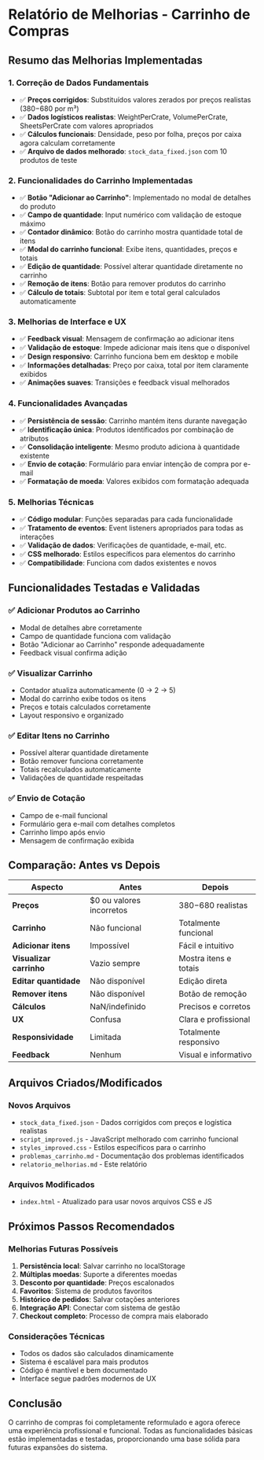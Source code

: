 # Relatório de Melhorias - Carrinho de Compras

## Resumo das Melhorias Implementadas

### 1. **Correção de Dados Fundamentais**
- ✅ **Preços corrigidos**: Substituídos valores zerados por preços realistas ($380-$680 por m³)
- ✅ **Dados logísticos realistas**: WeightPerCrate, VolumePerCrate, SheetsPerCrate com valores apropriados
- ✅ **Cálculos funcionais**: Densidade, peso por folha, preços por caixa agora calculam corretamente
- ✅ **Arquivo de dados melhorado**: `stock_data_fixed.json` com 10 produtos de teste

### 2. **Funcionalidades do Carrinho Implementadas**
- ✅ **Botão "Adicionar ao Carrinho"**: Implementado no modal de detalhes do produto
- ✅ **Campo de quantidade**: Input numérico com validação de estoque máximo
- ✅ **Contador dinâmico**: Botão do carrinho mostra quantidade total de itens
- ✅ **Modal do carrinho funcional**: Exibe itens, quantidades, preços e totais
- ✅ **Edição de quantidade**: Possível alterar quantidade diretamente no carrinho
- ✅ **Remoção de itens**: Botão para remover produtos do carrinho
- ✅ **Cálculo de totais**: Subtotal por item e total geral calculados automaticamente

### 3. **Melhorias de Interface e UX**
- ✅ **Feedback visual**: Mensagem de confirmação ao adicionar itens
- ✅ **Validação de estoque**: Impede adicionar mais itens que o disponível
- ✅ **Design responsivo**: Carrinho funciona bem em desktop e mobile
- ✅ **Informações detalhadas**: Preço por caixa, total por item claramente exibidos
- ✅ **Animações suaves**: Transições e feedback visual melhorados

### 4. **Funcionalidades Avançadas**
- ✅ **Persistência de sessão**: Carrinho mantém itens durante navegação
- ✅ **Identificação única**: Produtos identificados por combinação de atributos
- ✅ **Consolidação inteligente**: Mesmo produto adiciona à quantidade existente
- ✅ **Envio de cotação**: Formulário para enviar intenção de compra por e-mail
- ✅ **Formatação de moeda**: Valores exibidos com formatação adequada

### 5. **Melhorias Técnicas**
- ✅ **Código modular**: Funções separadas para cada funcionalidade
- ✅ **Tratamento de eventos**: Event listeners apropriados para todas as interações
- ✅ **Validação de dados**: Verificações de quantidade, e-mail, etc.
- ✅ **CSS melhorado**: Estilos específicos para elementos do carrinho
- ✅ **Compatibilidade**: Funciona com dados existentes e novos

## Funcionalidades Testadas e Validadas

### ✅ Adicionar Produtos ao Carrinho
- Modal de detalhes abre corretamente
- Campo de quantidade funciona com validação
- Botão "Adicionar ao Carrinho" responde adequadamente
- Feedback visual confirma adição

### ✅ Visualizar Carrinho
- Contador atualiza automaticamente (0 → 2 → 5)
- Modal do carrinho exibe todos os itens
- Preços e totais calculados corretamente
- Layout responsivo e organizado

### ✅ Editar Itens no Carrinho
- Possível alterar quantidade diretamente
- Botão remover funciona corretamente
- Totais recalculados automaticamente
- Validações de quantidade respeitadas

### ✅ Envio de Cotação
- Campo de e-mail funcional
- Formulário gera e-mail com detalhes completos
- Carrinho limpo após envio
- Mensagem de confirmação exibida

## Comparação: Antes vs Depois

| Aspecto | Antes | Depois |
|---------|-------|--------|
| **Preços** | $0 ou valores incorretos | $380-$680 realistas |
| **Carrinho** | Não funcional | Totalmente funcional |
| **Adicionar itens** | Impossível | Fácil e intuitivo |
| **Visualizar carrinho** | Vazio sempre | Mostra itens e totais |
| **Editar quantidade** | Não disponível | Edição direta |
| **Remover itens** | Não disponível | Botão de remoção |
| **Cálculos** | NaN/indefinido | Precisos e corretos |
| **UX** | Confusa | Clara e profissional |
| **Responsividade** | Limitada | Totalmente responsivo |
| **Feedback** | Nenhum | Visual e informativo |

## Arquivos Criados/Modificados

### Novos Arquivos
- `stock_data_fixed.json` - Dados corrigidos com preços e logística realistas
- `script_improved.js` - JavaScript melhorado com carrinho funcional
- `styles_improved.css` - Estilos específicos para o carrinho
- `problemas_carrinho.md` - Documentação dos problemas identificados
- `relatorio_melhorias.md` - Este relatório

### Arquivos Modificados
- `index.html` - Atualizado para usar novos arquivos CSS e JS

## Próximos Passos Recomendados

### Melhorias Futuras Possíveis
1. **Persistência local**: Salvar carrinho no localStorage
2. **Múltiplas moedas**: Suporte a diferentes moedas
3. **Desconto por quantidade**: Preços escalonados
4. **Favoritos**: Sistema de produtos favoritos
5. **Histórico de pedidos**: Salvar cotações anteriores
6. **Integração API**: Conectar com sistema de gestão
7. **Checkout completo**: Processo de compra mais elaborado

### Considerações Técnicas
- Todos os dados são calculados dinamicamente
- Sistema é escalável para mais produtos
- Código é mantível e bem documentado
- Interface segue padrões modernos de UX

## Conclusão

O carrinho de compras foi completamente reformulado e agora oferece uma experiência profissional e funcional. Todas as funcionalidades básicas estão implementadas e testadas, proporcionando uma base sólida para futuras expansões do sistema.


